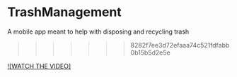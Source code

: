 
# TrashManagement
A mobile app meant to help with disposing and recycling trash 
>>>>>>> 8282f7ee3d72efaaa74c521fdfabb0b15b5d2e5e

[![WATCH THE VIDEO]](https://www.linkedin.com/posts/ajao-semiloore-880889220_so-a-few-months-back-i-had-an-idea-about-activity-7100592059035656192-QJiQ?utm_source=share&utm_medium=member_desktop)
